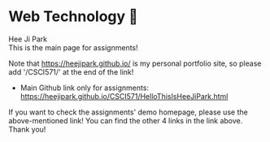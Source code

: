 # Web Technology 🌱



Hee Ji Park <br>
This is the main page for assignments!


Note that https://heejipark.github.io/ is my personal portfolio site, so please add '/CSCI571/' at the end of the link!

- Main Github link only for assignments: https://heejipark.github.io/CSCI571/HelloThisIsHeeJiPark.html

If you want to check the assignments' demo homepage, please use the above-mentioned link! 
You can find the other 4 links in the link above. <br>
Thank you!



